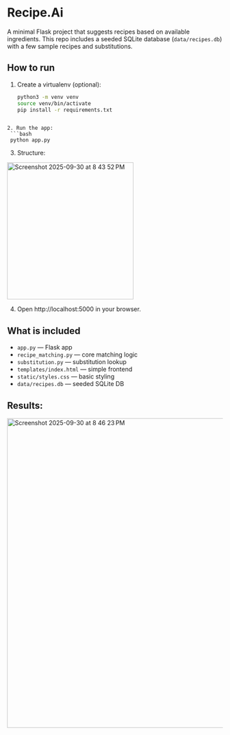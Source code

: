# Recipe.Ai
A minimal Flask project that suggests recipes based on available ingredients.
This repo includes a seeded SQLite database (`data/recipes.db`) with a few sample recipes
and substitutions.

## How to run

1. Create a virtualenv (optional):
   ```bash
   python3 -m venv venv
   source venv/bin/activate
   pip install -r requirements.txt
  ```

2. Run the app:
   ```bash
   python app.py
   ```
3. Structure:










<img width="295" height="319" alt="Screenshot 2025-09-30 at 8 43 52 PM" src="https://github.com/user-attachments/assets/4346ca0d-4c79-422e-bf66-6b78626714aa" />

4. Open http://localhost:5000 in your browser.

## What is included

- `app.py` — Flask app
- `recipe_matching.py` — core matching logic
- `substitution.py` — substitution lookup
- `templates/index.html` — simple frontend
- `static/styles.css` — basic styling
- `data/recipes.db` — seeded SQLite DB

 ## Results:
 <img width="1206" height="721" alt="Screenshot 2025-09-30 at 8 46 23 PM" src="https://github.com/user-attachments/assets/bc0edb9f-5f6a-4bb0-b062-453c70c6d2b4" />

